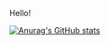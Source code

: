 Hello!


[![Anurag's GitHub stats](https://github-readme-stats.vercel.app/api?username=n0macx&show_icons=true&theme=dark)](https://github.com/anuraghazra/github-readme-stats)
